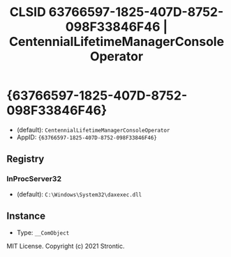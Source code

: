 ﻿---
title: "CLSID 63766597-1825-407D-8752-098F33846F46 | CentennialLifetimeManagerConsoleOperator"
excerpt: What is COM-Object CLSID 63766597-1825-407D-8752-098F33846F46?
---

# {63766597-1825-407D-8752-098F33846F46}

* (default): `CentennialLifetimeManagerConsoleOperator`
* AppID: `{63766597-1825-407D-8752-098F33846F46}`

## Registry


### InProcServer32

* (default): `C:\Windows\System32\daxexec.dll`

## Instance

* Type: `__ComObject`

MIT License. Copyright (c) 2021 Strontic.


